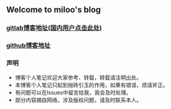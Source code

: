 ## Welcome to miloo's blog

### [gitlab博客地址(国内用户点击此处)](https://imiloo.gitlab.io) 
### [github博客地址](https://imiloo.github.io)

### 声明
- 博客个人笔记欢迎大家参考、转载，转载请注明出处。
- 本博客个人笔记只起到抛砖引玉的作用，如果有错误，烦请斧正。
- 有问题可以在Issues中留言给我，我会及时处理。
- 部分内容摘自网络，涉及版权问题，请及时联系本人。

